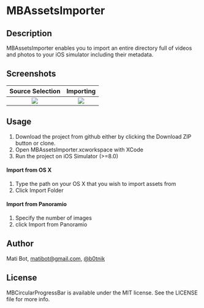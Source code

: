 # MBAssetsImporter

## Description

MBAssetsImporter enables you to import an entire directory full of videos and photos to your iOS simulator including their metadata.

## Screenshots

Source Selection             |  Importing
:-------------------------:|:-------------------------:
![](https://raw.github.com/matibot/MBAssetsImporter/master/Readme/main.png)  |  ![](https://raw.github.com/matibot/MBAssetsImporter/master/Readme/importing.png) 

## Usage

1. Download the project from github either by clicking the Download ZIP button or clone.
2. Open MBAssetsImporter.xcworkspace with XCode
3. Run the project on iOS Simulator (>=8.0)

#### Import from OS X
1. Type the path on your OS X that you wish to import assets from 
2. Click Import Folder

#### Import from Panoramio
1. Specify the number of images
2. click Import from Panoramio

## Author

Mati Bot, matibot@gmail.com, [@b0tnik](https://twitter.com/b0tnik)

## License

MBCircularProgressBar is available under the MIT license. See the LICENSE file for more info.
